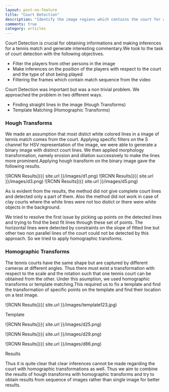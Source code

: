 ```yaml
---
layout: post-no-feature
title: "Court Detection"
description: "Identify the image regions which contains the court for a tennis match"
comments: true
category: articles
---
```


Court Detection is crucial for obtaining informations and making inferences for a tennis match and generate interesting commentary.We took to the task of court detection with the following objectives.

* Filter the players from other persons in the image
* Make inferences on the position of the players with respect to the court and the type of shot being 	played
* Filtering the frames which contain match sequence from the video

Court Detection was important but was a non trivial problem. We approached the problem in two different ways.

* Finding straight lines in the image (Hough Transforms)
* Template Matching (Homographic Transforms)

### Hough Transforms

We made an assumption that most distict white colored lines in a image of tennis match comes from the court. Applying specific filters on the S channel for HSV representation of the image, we were able to generate a binary image with distinct court lines. We then applied morphology transformation, namely erosion and dilation successively to make the lines more prominent.Applying hough transform on the binary image gave the following results.

![RCNN Results]({{ site.url }}/images/d1.png)
![RCNN Results]({{ site.url }}/images/d3.png)
![RCNN Results]({{ site.url }}/images/d5.png)

As is evident from the results, the method did not give complete court lines and detected only a part of them. Also the method did not work in case of clay courts where the white lines were not too distict or there were white objects in the background.

We tried to resolve the first issue by picking up points on the detected lines and trying to find the best fit lines through these set of points. The horizontal lines were detected by constraints on the slope of fitted line but other two non parallel lines of the court could not be detected by this approach. So we tried to apply homographic transforms.

### Homographic Transforms

The tennis courts have the same shape but are captured by different cameras at different angles. Thus there must exist a transformation with respect to the scale and the rotation such that one tennis court can be obtained from the other. Under this asumption, we used homographic transforms or template matching.This required us to fix a template and find the transformation of specific points on the template and find their location on a test image. 

![RCNN Results]({{ site.url }}/images/template123.jpg)

Template

![RCNN Results]({{ site.url }}/images/d25.png)

![RCNN Results]({{ site.url }}/images/d29.png)

![RCNN Results]({{ site.url }}/images/d86.png)

Results

Thus it is quite clear that clear inferences cannot be made regarding the court with homographic transformations as well. Thus we aim to combine the results of hough transforms with homographic transforms and try to obtain results from sequence of images rather than single image for better results.
